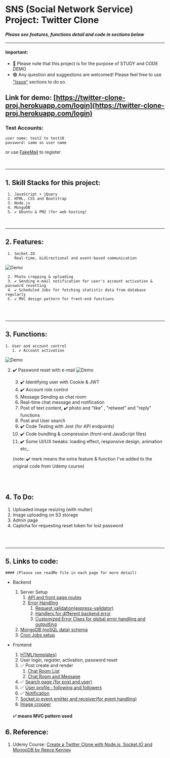 # SNS (Social Network Service) Project: Twitter Clone

#### **_Please see features, functions detail and code in sections below_**

---

#### Important:

- 🔴 Please note that this project is for the purpose of STUDY and CODE DEMO
- 🟢 Any question and suggestions are welcomed! Please feel free to use ["Issue"](https://github.com/avgsteve/nodejs_proj_twitter/issues) sections to do so.

## Link for demo: [https://twitter-clone-proj.herokuapp.com/login](https://twitter-clone-proj.herokuapp.com/login)

### Test Accounts:

    user name: test2 to test10
    password: same as user name

or use [FakeMail](https://www.fakemail.net/) to register <br>

<br>

---

## 1. Skill Stacks for this project:

     1. JavaScript + jQuery
     2. HTML, CSS and Bootstrap
     3. Node.js
     4. MongoDB
     5. ✔️ Ubuntu & PM2 (for web hosting)

<br>

---

## 2. Features:

     1. Socket.IO
        Real-time, bidirectional and event-based communication

![Demo](https://my-profile-site-storage.sgp1.cdn.digitaloceanspaces.com/img/project/twitter/demo/realtime_chat_message.gif)

     2. Photo cropping & uploading
     3. ✔️ Sending e-mail notification for user's account activation & password resetting
     4. ✔️ Scheduled Jobs for fetching statistic data from database regularly
     5. ✔️ MVC design pattern for front-end functions

<br>
<br>

---

## 3. Functions:

    1. User and account control
       1. ✔️ Account activation

![Demo](https://my-profile-site-storage.sgp1.cdn.digitaloceanspaces.com/img/project/twitter/demo/regsiter_and_activate_user.gif)
  
 2. ✔️ Password reset with e-mail
![Demo](https://my-profile-site-storage.sgp1.cdn.digitaloceanspaces.com/img/project/twitter/demo/reset_password.gif)

       3. ✔️ Identifying user with Cookie & JWT
       4. ✔️ Account role control
    2. Message Sending as chat room
    3. Real-time chat message and notification
    4. Post of text content, ✔️ photo and "like" , "retweet" and "reply" functions
    5. Post and User search
    6. ✔️ Code Testing with Jest (for API endpoints)
    7. ✔️ Code bundling & compression (front-end JavaScript files)
    8. ✔️ Some UI/UX tweaks: loading effect, responsive design, animation etc,.

    (note: ✔️ mark means the extra feature & function I've added to the original code from Udemy course)

<br>
<br>

## 4. To Do:

1.  Uploaded image resizing (with multer)
2.  Image uploading on S3 storage
3.  Admin page
4.  Captcha for requesting reset token for lost password

<br><br>

---

## 5. Links to code:

    #### (Please see readMe file in each page for more detail)

- Backend

  1.  Server Setup
      1. [API and front page routes](https://github.com/avgsteve/nodejs_proj_twitter/blob/b14866b5aae262329a8e9818302e2a4273ab6145/server/app.js#L72)
      2. [Error Handling](https://github.com/avgsteve/nodejs_proj_twitter/tree/main/server/routes/errorHandlers)
         1. [Request validation(express-validator)](https://github.com/avgsteve/nodejs_proj_twitter/blob/main/server/routes/errorHandlers/checkReqValidationErrors.js)
         2. [Handlers for different backend error](https://github.com/avgsteve/nodejs_proj_twitter/blob/main/server/routes/errorHandlers/routeNotFoundHandler.js)
         3. [Customized Error Class for global error handling and outputting](https://github.com/avgsteve/nodejs_proj_twitter/blob/main/server/routes/errorHandlers/customError.js)
  2.  [MongoDB (noSQL data) schema](https://github.com/avgsteve/nodejs_proj_twitter/tree/main/server/database/schemas)
  3.  [Cron Jobs setup](https://github.com/avgsteve/nodejs_proj_twitter/tree/main/server/scheduledJobs)

* Frontend

  1. [HTML(templates)](https://github.com/avgsteve/nodejs_proj_twitter/tree/main/views)
  2. User login, register, activation, password reset
  3. ✅ Post create and render
     1. [Chat Room List](https://github.com/avgsteve/nodejs_proj_twitter/tree/main/public/js/chatList)
     2. [Chat Room and Message](https://github.com/avgsteve/nodejs_proj_twitter/tree/main/public/js/chatRoom)
  4. ✅ [Search page (for post and user)](https://github.com/avgsteve/nodejs_proj_twitter/tree/main/public/js/search)
  5. ✅ [User profile : following and followers](https://github.com/avgsteve/nodejs_proj_twitter/tree/main/public/js/profile)
  6. ✅ [Notification](https://github.com/avgsteve/nodejs_proj_twitter/tree/main/public/js/notification)
  7. [Socket.io event emitter and receiver(for event handling)](https://github.com/avgsteve/nodejs_proj_twitter/tree/main/public/js/clientSideSocket.io)
  8. [Image cropper](https://github.com/avgsteve/nodejs_proj_twitter/tree/main/public/js/image-uploader)

  #### ✅ means MVC pattern used

## 6. Reference:

1. Udemy Course: [Create a Twitter Clone with Node.js, Socket.IO and MongoDB by Reece Kenney ](https://www.udemy.com/course/create-a-twitter-clone-with-nodejs-socketio-and-mongodb/learn/lecture/23305854?start=15#overview)
